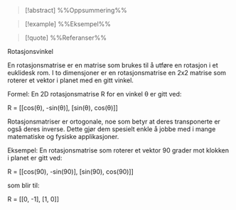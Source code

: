 
> [!abstract] %%Oppsummering%%
> 

> [!example] %%Eksempel%%
> 

> [!quote] %%Referanser%%
>


Rotasjonsvinkel

En rotasjonsmatrise er en matrise som brukes til å utføre en rotasjon i et euklidesk rom. I to dimensjoner er en rotasjonsmatrise en 2x2 matrise som roterer et vektor i planet med en gitt vinkel.

Formel: En 2D rotasjonsmatrise R for en vinkel θ er gitt ved:

R = [[cos(θ), -sin(θ)],
     [sin(θ), cos(θ)]]

Rotasjonsmatriser er ortogonale, noe som betyr at deres transponerte er også deres inverse. Dette gjør dem spesielt enkle å jobbe med i mange matematiske og fysiske applikasjoner.

Eksempel: En rotasjonsmatrise som roterer et vektor 90 grader mot klokken i planet er gitt ved:

R = [[cos(90), -sin(90)],
     [sin(90), cos(90)]]

som blir til:

R = [[0, -1],
     [1, 0]]